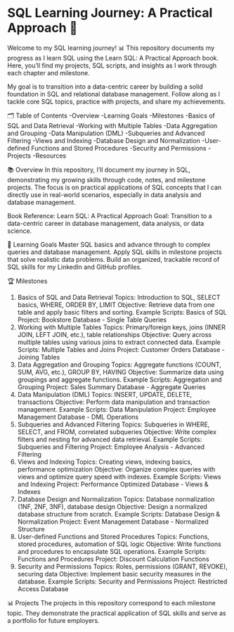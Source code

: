 # SQL Learning Journey: A Practical Approach 🚀
Welcome to my SQL learning journey! 
📊 This repository documents my progress as I learn SQL using the Learn SQL: A Practical Approach book. Here, you’ll find my projects, SQL scripts, and insights as I work through each chapter and milestone.

My goal is to transition into a data-centric career by building a solid foundation in SQL and relational database management. Follow along as I tackle core SQL topics, practice with projects, and share my achievements.

🗂️ Table of Contents
-Overview
-Learning Goals
-Milestones
-Basics of SQL and Data Retrieval
-Working with Multiple Tables
-Data Aggregation and Grouping
-Data Manipulation (DML)
-Subqueries and Advanced Filtering
-Views and Indexing
-Database Design and Normalization
-User-defined Functions and Stored Procedures
-Security and Permissions
-Projects
-Resources

📚 Overview
In this repository, I’ll document my journey in SQL, demonstrating my growing skills through code, notes, and milestone projects. The focus is on practical applications of SQL concepts that I can directly use in real-world scenarios, especially in data analysis and database management.

Book Reference: Learn SQL: A Practical Approach
Goal: Transition to a data-centric career in database management, data analysis, or data science.

🎯 Learning Goals
Master SQL basics and advance through to complex queries and database management.
Apply SQL skills in milestone projects that solve realistic data problems.
Build an organized, trackable record of SQL skills for my LinkedIn and GitHub profiles.

🏆 Milestones
1. Basics of SQL and Data Retrieval
Topics: Introduction to SQL, SELECT basics, WHERE, ORDER BY, LIMIT
Objective: Retrieve data from one table and apply basic filters and sorting.
Example Scripts: Basics of SQL
Project: Bookstore Database - Single Table Queries
2. Working with Multiple Tables
Topics: Primary/foreign keys, joins (INNER JOIN, LEFT JOIN, etc.), table relationships
Objective: Query across multiple tables using various joins to extract connected data.
Example Scripts: Multiple Tables and Joins
Project: Customer Orders Database - Joining Tables
3. Data Aggregation and Grouping
Topics: Aggregate functions (COUNT, SUM, AVG, etc.), GROUP BY, HAVING
Objective: Summarize data using groupings and aggregate functions.
Example Scripts: Aggregation and Grouping
Project: Sales Summary Database - Aggregate Queries
4. Data Manipulation (DML)
Topics: INSERT, UPDATE, DELETE, transactions
Objective: Perform data manipulation and transaction management.
Example Scripts: Data Manipulation
Project: Employee Management Database - DML Operations
5. Subqueries and Advanced Filtering
Topics: Subqueries in WHERE, SELECT, and FROM, correlated subqueries
Objective: Write complex filters and nesting for advanced data retrieval.
Example Scripts: Subqueries and Filtering
Project: Employee Analysis - Advanced Filtering
6. Views and Indexing
Topics: Creating views, indexing basics, performance optimization
Objective: Organize complex queries with views and optimize query speed with indexes.
Example Scripts: Views and Indexing
Project: Performance Optimized Database - Views & Indexes
7. Database Design and Normalization
Topics: Database normalization (1NF, 2NF, 3NF), database design
Objective: Design a normalized database structure from scratch.
Example Scripts: Database Design & Normalization
Project: Event Management Database - Normalized Structure
8. User-defined Functions and Stored Procedures
Topics: Functions, stored procedures, automation of SQL logic
Objective: Write functions and procedures to encapsulate SQL operations.
Example Scripts: Functions and Procedures
Project: Discount Calculation Functions
9. Security and Permissions
Topics: Roles, permissions (GRANT, REVOKE), securing data
Objective: Implement basic security measures in the database.
Example Scripts: Security and Permissions
Project: Restricted Access Database

📊 Projects
The projects in this repository correspond to each milestone topic. They demonstrate the practical application of SQL skills and serve as a portfolio for future employers.

